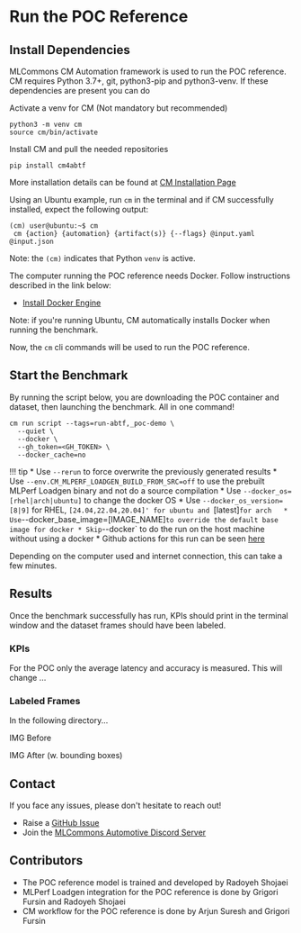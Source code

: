# Run the POC Reference

## Install Dependencies

MLCommons CM Automation framework is used to run the POC reference. CM requires Python 3.7+, git, python3-pip and python3-venv. If these dependencies are present you can do

Activate a venv for CM (Not mandatory but recommended)
```
python3 -m venv cm
source cm/bin/activate
```

Install CM and pull the needed repositories
```
pip install cm4abtf
```

More installation details can be found at [CM Installation Page](https://docs.mlcommons.org/ck/install)

Using an Ubuntu example, run `cm` in the terminal and if CM successfully installed, expect the following output:

```
(cm) user@ubuntu:~$ cm 
 cm {action} {automation} {artifact(s)} {--flags} @input.yaml @input.json
```

Note: the `(cm)` indicates that Python `venv` is active.

The computer running the POC reference needs Docker. Follow instructions described in the link below:

* [Install Docker Engine](https://docs.docker.com/engine/install/)

Note: if you're running Ubuntu, CM automatically installs Docker when running the benchmark.


Now, the `cm` cli commands will be used to run the POC reference.

## Start the Benchmark

By running the script below, you are downloading the POC container and dataset, then launching the benchmark. All in one command!

```
cm run script --tags=run-abtf,_poc-demo \
  --quiet \
  --docker \
  --gh_token=<GH_TOKEN> \
  --docker_cache=no
```
!!! tip
    * Use `--rerun` to force overwrite the previously generated results
    * Use `--env.CM_MLPERF_LOADGEN_BUILD_FROM_SRC=off` to use the prebuilt MLPerf Loadgen binary and not do a source compilation
    * Use `--docker_os=[rhel|arch|ubuntu]` to change the docker OS
    * Use `--docker_os_version=[8|9]` for RHEL, `[24.04,22.04,20.04]' for ubuntu and `[latest]` for arch  
    * Use `--docker_base_image=[IMAGE_NAME]` to override the default base image for docker
    * Skip `--docker` to do the run on the host machine without using a docker
    * Github actions for this run can be seen [here](https://github.com/mlcommons/cm4abtf/actions/workflows/test-mlperf-inference-abtf-poc.yml)

Depending on the computer used and internet connection, this can take a few minutes.

## Results

Once the benchmark successfully has run, KPIs should print in the terminal window and the dataset frames should have been labeled.

### KPIs

For the POC only the average latency and accuracy is measured. This will change ... 

### Labeled Frames

In the following directory... 

IMG Before

IMG After (w. bounding boxes)

## Contact

If you face any issues, please don't hesitate to reach out!

* Raise a [GitHub Issue](https://github.com/mlcommons/cm4abtf/issues)
* Join the [MLCommons Automotive Discord Server](https://discord.gg/jBxH9GvftZ)

## Contributors
* The POC reference model is trained and developed by Radoyeh Shojaei
* MLPerf Loadgen integration for the POC reference is done by Grigori Fursin and Radoyeh Shojaei
* CM workflow for the POC reference is done by Arjun Suresh and Grigori Fursin
